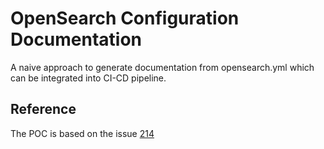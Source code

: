 # OpenSearch Configuration Documentation

A naive approach to generate documentation from opensearch.yml which can be integrated into CI-CD pipeline.

## Reference

The POC is based on the issue [214](https://github.com/opensearch-project/documentation-website/issues/214)
